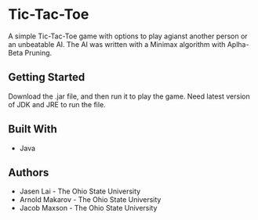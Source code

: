 # Tic-Tac-Toe
A simple Tic-Tac-Toe game with options to play agianst another person or an unbeatable AI. The AI was written with a Minimax algorithm with Aplha-Beta Pruning.
## Getting Started
Download the .jar file, and then run it to play the game. Need latest version of JDK and JRE to run the file.
## Built With
* Java
## Authors
* Jasen Lai - The Ohio State University
* Arnold Makarov - The Ohio State University
* Jacob Maxson - The Ohio State University

